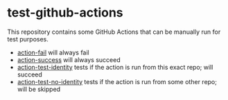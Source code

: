 # test-github-actions

This repository contains some GitHub Actions that can be manually run for test purposes.

* [action-fail](https://github.com/yfiua/test-github-actions/actions/workflows/action-fail.yml) will always fail
* [action-success](https://github.com/yfiua/test-github-actions/actions/workflows/action-success.yml) will always succeed
* [action-test-identity](https://github.com/yfiua/test-github-actions/actions/workflows/action-test-identity.yml) tests if the action is run from this exact repo; will succeed
* [action-test-no-identity](https://github.com/yfiua/test-github-actions/actions/workflows/action-test-no-identity.yml) tests if the action is run from some other repo; will be skipped
